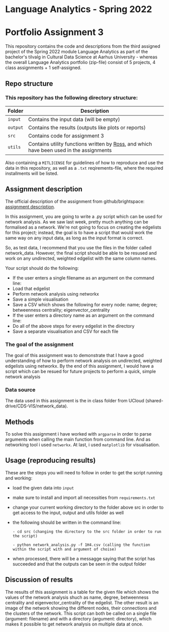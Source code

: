 
# Language Analytics - Spring 2022
# Portfolio Assignment 3

This repository contains the code and descriptions from the third assigned project of the Spring 2022 module Language Analytics as part of the bachelor's tilvalg in Cultural Data Science at Aarhus University - whereas the overall Language Analytics portfolio (zip-file) consist of 5 projects, 4 class assignments + 1 self-assigned.

## Repo structure
### This repository has the following directory structure:

| **Folder** | **Description** |
| ----------- | ----------- |
| ```input``` | Contains the input data (will be empty) |
| ```output``` | Contains the results (outputs like plots or reports)  |
| ```src``` | Contains code for assignment 3 |
| ```utils``` | Contains utility functions written by [Ross](https://pure.au.dk/portal/en/persons/ross-deans-kristensenmclachlan(29ad140e-0785-4e07-bdc1-8af12f15856c).html), and which have been used in the assignments |

Also containing a ```MITLICENSE``` for guidelines of how to reproduce and use the data in this repository, as well as a ```.txt``` reqirements-file, where the required installments will be listed.

## Assignment description
The official description of the assignment from github/brightspace: [assignment description](https://github.com/CDS-AU-DK/cds-language/blob/main/assignments/assignment3.md).

In this assignment, you are going to write a .py script which can be used for network analysis. As we saw last week, pretty much anything can be formalised as a network. We're not going to focus on creating the edgelists for this project; instead, the goal is to have a script that would work the same way on any input data, as long as the input format is correct.

So, as test data, I recommend that you use the files in the folder called network_data. However, the final script should be able to be resused and work on any undirected, weighted edgelist with the same column names.

Your script should do the following:

- If the user enters a single filename as an argument on the command line:
- Load that edgelist
- Perform network analysis using networkx
- Save a simple visualisation
- Save a CSV which shows the following for every node:
name; degree; betweenness centrality; eigenvector_centrality
- If the user enters a directory name as an argument on the command line:
- Do all of the above steps for every edgelist in the directory
- Save a separate visualisation and CSV for each file


### The goal of the assignment 
The goal of this assignment was to demonstrate that I have a good understanding of how to perform network analysis on undirected, weighted edgelists using networkx. By the end of this assignment, I would have a script which can be resued for future projects to perform a quick, simple network analysis

### Data source
The data used in this assignment is the in class folder from UCloud (shared-drive/CDS-VIS/network_data). 


## Methods
To solve this assignment i have worked with ```argparse``` in order to parse arguments when calling the main function from command line. And as networking tool i used ```networkx```. At last, i used ```matplotlib``` for visualisation.

## Usage (reproducing results)
These are the steps you will need to follow in order to get the script running and working:
- load the given data into ```input```
- make sure to install and import all necessities from ```requirements.txt``` 
- change your current working directory to the folder above src in order to get access to the input, output and utils folder as well 
- the following should be written in the command line:

      - cd src (changing the directory to the src folder in order to run the script)
      
      - python network_analysis.py -f 1H4.csv (calling the function within the script with and argument of choise)
      
- when processed, there will be a messagge saying that the script has succeeded and that the outputs can be seen in the output folder 



## Discussion of results
The results of this assignment is a table for the given file which shows the values of the network analysis shuch as name, degree, betweenness centrality and eigenvector_centrality of the edgelist. The other result is an image of the network showing the different nodes, their connections and the clusters of the network. This script can both be called on a single file (argument: filename) and with a directory (argument: directory), which makes it possible to get network analysis on multiple data at once. 

